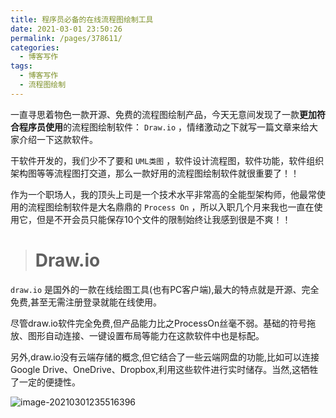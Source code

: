 ```yaml
---
title: 程序员必备的在线流程图绘制工具
date: 2021-03-01 23:50:26
permalink: /pages/378611/
categories:
  - 博客写作
tags:
  - 博客写作
  - 流程图绘制
---
```



一直寻思着物色一款开源、免费的流程图绘制产品，今天无意间发现了一款**更加符合程序员使用**的流程图绘制软件： `Draw.io` ，情绪激动之下就写一篇文章来给大家介绍一下这款软件。

<!-- more -->

干软件开发的，我们少不了要和 `UML类图` ，软件设计流程图，软件功能，软件组织架构图等等流程图打交道，那么一款好用的流程图绘制软件就很重要了！！

作为一个职场人，我的顶头上司是一个技术水平非常高的全能型架构师，他最常使用的流程图绘制软件是大名鼎鼎的 `Process On` ，所以入职几个月来我也一直在使用它，但是不开会员只能保存10个文件的限制始终让我感到很是不爽！！


> # Draw.io

`draw.io` 是国外的一款在线绘图工具(也有PC客户端),最大的特点就是开源、完全免费,甚至无需注册登录就能在线使用。

尽管draw.io软件完全免费,但产品能力比之ProcessOn丝毫不弱。基础的符号拖放、图形自动连接、一键设置布局等能力在这款软件中也是标配。

另外,draw.io没有云端存储的概念,但它结合了一些云端网盘的功能,比如可以连接Google Drive、OneDrive、Dropbox,利用这些软件进行实时储存。当然,这牺牲了一定的便捷性。



![image-20210301235516396](https://gitee.com/china-fanxin/blogimg/raw/master//img/image-20210301235516396.png)